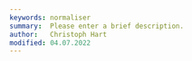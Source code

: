 ```yaml
---
keywords: normaliser
summary:  Please enter a brief description.
author:   Christoph Hart
modified: 04.07.2022
---
```

  
